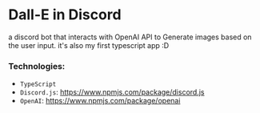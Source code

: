 # Dall-E in Discord

a discord bot that interacts with OpenAI API to Generate images based on the user input. it's also my first typescript app :D

### Technologies:

  * `TypeScript`
  * `Discord.js`: https://www.npmjs.com/package/discord.js
  * `OpenAI`: https://www.npmjs.com/package/openai
